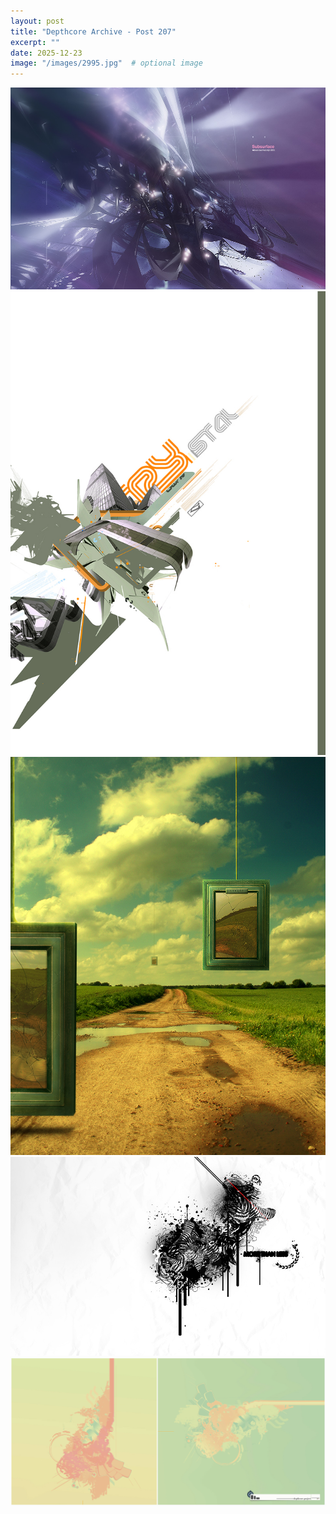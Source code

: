 ```yaml
---
layout: post
title: "Depthcore Archive - Post 207"
excerpt: ""
date: 2025-12-23
image: "/images/2995.jpg"  # optional image
---
```


<img src="/images/2995.jpg">
<img src="/images/2996.jpg" alt="2996.jpg"/>
<img src="/images/2999.jpg" alt="2999.jpg"/>
<img src="/images/3000.jpg" alt="3000.jpg"/>
<img src="/images/3001.jpg" alt="3001.jpg"/>
